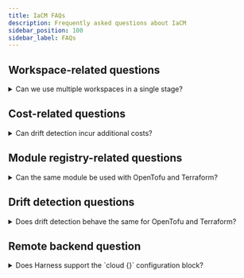 ```yaml
---
title: IaCM FAQs
description: Frequently asked questions about IaCM
sidebar_position: 100
sidebar_label: FAQs
---
```


## Workspace-related questions

<details>
    <summary>Can we use multiple workspaces in a single stage?</summary>

    No, a single stage is limited to one workspace. However, a pipeline can include multiple stages, and each stage can be configured to reference a different workspace. This allows you to structure your pipeline to handle multiple workspaces by chaining stages, each performing specific tasks on its assigned workspace.

</details>

## Cost-related questions

<details>
    <summary>Can drift detection incur additional costs?</summary>

    No, usage charges are only incurred when an `apply` changes resources. The `plan` command and drift detection are free.

</details>

## Module registry-related questions

<details>
    <summary>Can the same module be used with OpenTofu and Terraform?</summary>

    Yes, modules are agnostic and can be used with either an OpenTofu or Terraform provisioner.

</details>

## Drift detection questions

<details>
    <summary>Does drift detection behave the same for OpenTofu and Terraform?</summary>

    No, drift detection behaves differently for OpenTofu and Terraform.

    Harness uses OpenTofu's `tofu plan -refresh-only` for drift detection, which is more sensitive to any changes outside of OpenTofu—including metadata like `updated_at`—and treats all such changes as drift. This is by design in OpenTofu. In contrast, a normal `tofu plan` (and its Harness Step) only reports changes that affect your actual infrastructure, ignoring irrelevant differences. This means drift detection with OpenTofu may show more changes than you might expect, but these are set by OpenTofu’s approach.

</details>

## Remote backend question

<details>
    <summary>Does Harness support the `cloud {}` configuration block?</summary>

    No. Harness IaCM currently supports remote state management using the `http` backend, not the `cloud` block.
    The `cloud` configuration was originally designed for Terraform Cloud/Enterprise and retained in OpenTofu for backward compatibility.

    To work with Harness IaCM workspaces via the CLI, use the `harness iacm` commands or configure an `http` backend that points to your workspace.
    
    If you want to inspect or modify state files locally, you can:
    - Create a temporary backend.tf file with the HTTP backend configuration.
    - Add the file to .gitignore to prevent conflicts with pipeline runs.
    - Remove the file after inspection to avoid breaking speculative plan pipelines.

</details>
